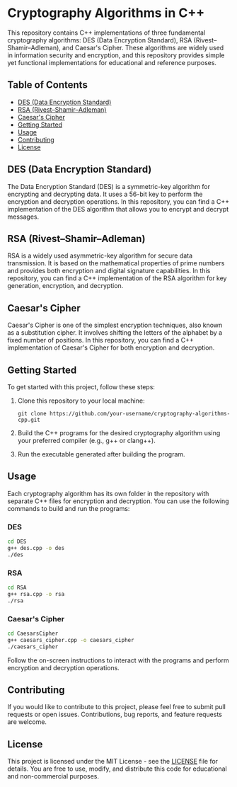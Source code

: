 # Cryptography Algorithms in C++

This repository contains C++ implementations of three fundamental cryptography algorithms: DES (Data Encryption Standard), RSA (Rivest–Shamir–Adleman), and Caesar's Cipher. These algorithms are widely used in information security and encryption, and this repository provides simple yet functional implementations for educational and reference purposes.

## Table of Contents

- [DES (Data Encryption Standard)](#des-data-encryption-standard)
- [RSA (Rivest–Shamir–Adleman)](#rsa-rivestshamiradleman)
- [Caesar's Cipher](#caesars-cipher)
- [Getting Started](#getting-started)
- [Usage](#usage)
- [Contributing](#contributing)
- [License](#license)

## DES (Data Encryption Standard)

The Data Encryption Standard (DES) is a symmetric-key algorithm for encrypting and decrypting data. It uses a 56-bit key to perform the encryption and decryption operations. In this repository, you can find a C++ implementation of the DES algorithm that allows you to encrypt and decrypt messages.

## RSA (Rivest–Shamir–Adleman)

RSA is a widely used asymmetric-key algorithm for secure data transmission. It is based on the mathematical properties of prime numbers and provides both encryption and digital signature capabilities. In this repository, you can find a C++ implementation of the RSA algorithm for key generation, encryption, and decryption.

## Caesar's Cipher

Caesar's Cipher is one of the simplest encryption techniques, also known as a substitution cipher. It involves shifting the letters of the alphabet by a fixed number of positions. In this repository, you can find a C++ implementation of Caesar's Cipher for both encryption and decryption.

## Getting Started

To get started with this project, follow these steps:

1. Clone this repository to your local machine:

   ```
   git clone https://github.com/your-username/cryptography-algorithms-cpp.git
   ```

2. Build the C++ programs for the desired cryptography algorithm using your preferred compiler (e.g., g++ or clang++).

3. Run the executable generated after building the program.

## Usage

Each cryptography algorithm has its own folder in the repository with separate C++ files for encryption and decryption. You can use the following commands to build and run the programs:

### DES

```bash
cd DES
g++ des.cpp -o des
./des
```

### RSA

```bash
cd RSA
g++ rsa.cpp -o rsa
./rsa
```

### Caesar's Cipher

```bash
cd CaesarsCipher
g++ caesars_cipher.cpp -o caesars_cipher
./caesars_cipher
```

Follow the on-screen instructions to interact with the programs and perform encryption and decryption operations.

## Contributing

If you would like to contribute to this project, please feel free to submit pull requests or open issues. Contributions, bug reports, and feature requests are welcome.

## License

This project is licensed under the MIT License - see the [LICENSE](LICENSE) file for details. You are free to use, modify, and distribute this code for educational and non-commercial purposes.
